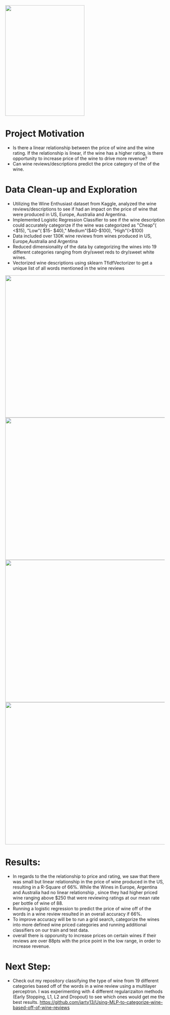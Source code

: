 <img src="https://github.com/jarty13/Wine-Rating-impact-on-Wine-Price/blob/master/wine.png" width="250" height="350">

# Project Motivation
* Is there a linear relationship between the price of wine and the wine rating. If the relationship is linear,  if the wine has a higher rating, is there opportunity to increase price of the wine to drive more revenue?
* Can wine reviews/descriptions predict the price category of the of the wine.

# Data Clean-up and Exploration
*  Utilizing the Wine Enthusiast dataset from Kaggle, analyzed the wine reviews/descriptions to see if had an impact on the price of wine that were produced in US, Europe, Australia and Argentina.
* Implemented Logistic Regression Classifier  to see if the wine description could accurately categorize if the wine was categorized as "Cheap"( <$15), "Low"( $15- $40)," Medium"($40-$100), "High"(>$100)
* Data included over 130K wine reviews from wines produced in US, Europe,Australia and Argentina 
* Reduced dimensionality of the data by categorizing the wines into 19 different categories ranging from dry/sweet reds to dry/sweet white wines.
* Vectorized wine descriptions using sklearn TfidfVectorizer to get a unique list of all words mentioned in the wine reviews

<img src="https://github.com/jarty13/Wine-Rating-impact-on-Wine-Price/blob/master/images/wine%20rating.png" width="650" height="450">

<img src="https://github.com/jarty13/Wine-Rating-impact-on-Wine-Price/blob/master/images/wine%20price%20distribution.png" width="650" height="450">

<img src="https://github.com/jarty13/Wine-Rating-impact-on-Wine-Price/blob/master/images/price%20distribtuion%20by%20type%20of%20wine-%20US.png" width="850" height="450">

<img src="https://github.com/jarty13/Wine-Rating-impact-on-Wine-Price/blob/master/images/price%20distribution%20by%20type%20of%20wine%20-%20other%20countries.png" width="850" height="450">

# Results:
*  In regards to the the relationship to price and rating, we saw that there was small but linear relationship in the price of wine produced in the US, resulting in a R-Square of 66%. While the Wines in Europe, Argentina and Australia had no linear relationship , since they had higher priced wine ranging above $250 that were reviewing ratings at our mean rate per bottle of wine of 88.
* Running a logistic regression to predict the price of wine off of the words in a wine review resulted in an overall accuracy if 66%.
* To improve accuracy will be to run a grid search, categorize the wines into more defined wine priced categories and running additional classifiers on our train and test data. 
* overall there is opporunity to increase prices on certain wines if their reviews are over 88pts with the price point in the low range, in order to increase revenue. 
 
# Next Step:
- Check out my repository classifying the type of wine from 19 different categories based off of the words in a wine review using a multilayer perceptron. I was experimenting with 4 different regularizaiton methods (Early Stopping, L1, L2 and Dropout) to see which ones would get me the best results. 
https://github.com/jarty13/Using-MLP-to-categorize-wine-based-off-of-wine-reviews
